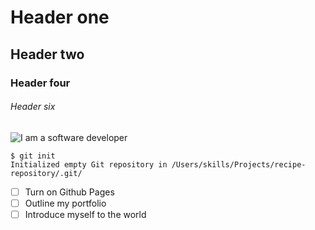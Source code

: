 # Header one
## Header two
### Header four
###### Header six
![I am a software developer](https://static.vecteezy.com/system/resources/thumbnails/003/297/661/small_2x/software-development-concept-with-icon-set-with-big-word-free-vector.jpg)
```
$ git init
Initialized empty Git repository in /Users/skills/Projects/recipe-repository/.git/
```
- [ ] Turn on Github Pages
- [ ] Outline my portfolio
- [ ] Introduce myself to the world
